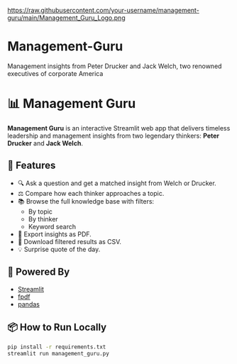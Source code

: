 https://raw.githubusercontent.com/your-username/management-guru/main/Management_Guru_Logo.png
# Management-Guru
Management insights from Peter Drucker and Jack Welch, two renowned executives of corporate America
# 📊 Management Guru

**Management Guru** is an interactive Streamlit web app that delivers timeless leadership and management insights from two legendary thinkers: **Peter Drucker** and **Jack Welch**.

## 🚀 Features

- 🔍 Ask a question and get a matched insight from Welch or Drucker.
- ⚖️ Compare how each thinker approaches a topic.
- 📚 Browse the full knowledge base with filters:
  - By topic
  - By thinker
  - Keyword search
- 📄 Export insights as PDF.
- 📁 Download filtered results as CSV.
- 💡 Surprise quote of the day.

## 🧠 Powered By

- [Streamlit](https://streamlit.io)
- [fpdf](https://pyfpdf.readthedocs.io/)
- [pandas](https://pandas.pydata.org/)

## 📦 How to Run Locally

```bash
pip install -r requirements.txt
streamlit run management_guru.py
